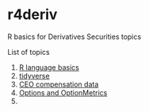 # r4deriv
R basics for Derivatives Securities topics


List of topics
1. [R language basics]()
2. [tidyverse]()
3. [CEO compensation data]()
4. [Options and OptionMetrics]()
5. 

